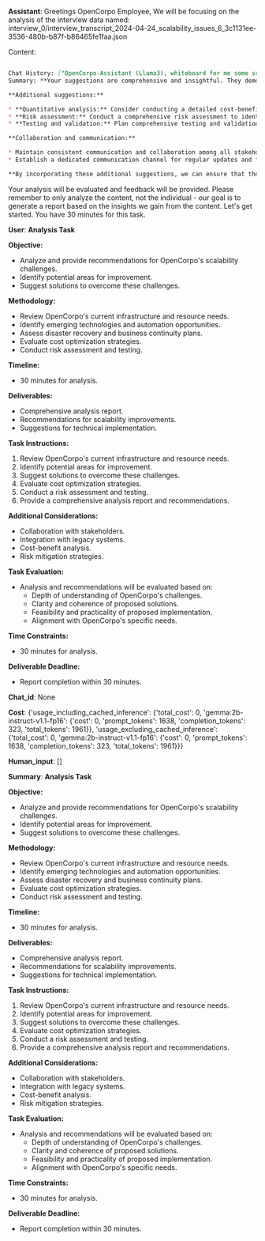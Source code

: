 **Assistant**: Greetings OpenCorpo Employee, We will be focusing on the analysis of the interview data named: interview_0/interview_transcript_2024-04-24_scalability_issues_6_3c1131ee-3536-480b-b87f-b86465fe1faa.json 


 Content: 

 ```md

 Chat History: ["OpenCorpo-Assistant (Llama3), whiteboard for me some scalability issues. Propose a solution for OpenCorpo specific solutions. I will evaluate your answers and give my feedback, then propose a problem to you. You will answer and I will evaluate. Let's now begin. You have 30 minutes.", "Understood. I am ready to assist you with scalability issues in OpenCorpo. I can offer potential solutions and evaluate them within the 30-minute timeframe. Please provide me with as much information as possible about the specific scalability challenges you are facing in OpenCorpo. This includes details like:\n\n- The nature of the data and workflows within OpenCorpo\n- The current performance bottlenecks\n- Desired scalability goals\n- Existing architecture and technology stack\n- Existing implementation details and codebases\n\nOnce I have a thorough understanding of your situation, I can propose scalable solutions tailored to OpenCorpo's specific needs.", "Thank you for your willingness to assist! I'm glad we're on the same page.\n\n**Background:**\nOpenCorpo is an open-source corporate performance management (CPM) platform built using Django and PostgreSQL. It provides a robust framework for companies to manage their financial, operational, and strategic planning processes. Our team has been working hard to enhance OpenCorpo's scalability, but we're still facing some challenges.\n\n**Data and Workflows:**\nOpenCorpo handles various types of data, including:\n\n* Financial data (e.g., budgeting, forecasting)\n* Operational data (e.g., production planning, resource allocation)\n* Strategic planning data (e.g., goal setting, performance tracking)\n\nThe platform supports a range of workflows, such as:\n\n* Data import and export\n* User authentication and authorization\n* Report generation and visualization\n* Integration with third-party tools (e.g., Excel, Salesforce)\n\n**Current Performance Bottlenecks:**\nWe've identified the following scalability issues:\n\n1. **Database growth:** Our PostgreSQL database has grown significantly over time, leading to slower query performance and increased latency.\n2. **Request processing:** As the number of users increases, we're experiencing delays in processing requests (e.g., data import, report generation).\n3. **Cache expiration:** We've implemented caching mechanisms to improve performance, but they often expire too quickly, causing frequent cache reloads.\n\n**Desired Scalability Goals:**\nWe aim to:\n\n1. Handle a larger user base (5x-10x increase)\n2. Improve average request processing time by 30%\n3. Reduce database query latency by 50%\n\n**Existing Architecture and Technology Stack:**\n\n* Backend: Django 3.x with Python 3.x\n* Database: PostgreSQL 13.x with PostGIS extension\n* Frontend: JavaScript (React) with HTML/CSS\n* Caching: Redis (with Django's built-in caching framework)\n* Queueing: Celery with RabbitMQ\n\n**Existing Implementation Details and Codebases:**\n\n* We've implemented several optimizations, such as query optimization, indexing, and connection pooling.\n* Our codebase is relatively organized, but some areas could benefit from refactoring.\n\nNow that you have a good understanding of the situation, please propose scalable solutions to address these challenges. I'll be happy to evaluate your suggestions and provide feedback.", '**Solution 1: Database Optimization and Caching**\n\n- Implement indexing and query optimization strategies to enhance database performance.\n- Explore the possibility of migrating to a distributed database system with horizontal scaling capabilities.\n- Implement caching mechanisms to reduce database load and improve response times.\n\n\n**Solution 2: Load Balancing and Resource Management**\n\n- Implement load balancing to distribute requests across multiple servers.\n- Use resource management tools to ensure that OpenCorpo has sufficient CPU, memory, and disk space.\n\n\n**Solution 3: Infrastructure Scaling and Architecture Optimization**\n\n- Consider containerizing OpenCorpo to enable easier scaling and deployment.\n- Explore the feasibility of migrating OpenCorpo to a cloud-based hosting platform.\n- Assess the potential benefits of a microservices architecture to improve scalability and maintainability.', "Excellent solutions! I'll evaluate each one and provide feedback.\n\n**Solution 1: Database Optimization and Caching**\n\n* Pros:\n\t+ Implementing indexing and query optimization strategies can significantly improve database performance.\n\t+ Exploring distributed databases with horizontal scaling capabilities can handle increased data volume and user load.\n\t+ Caching mechanisms can reduce database load and improve response times.\n* Cons:\n\t+ Database migration to a distributed system requires careful planning, testing, and validation.\n\t+ Additional complexity may arise from integrating new caching mechanisms.\n\n**Rating: 8/10**\n\n**Solution 2: Load Balancing and Resource Management**\n\n* Pros:\n\t+ Load balancing ensures requests are evenly distributed across multiple servers, reducing latency and improving responsiveness.\n\t+ Resource management tools ensure OpenCorpo has sufficient resources to handle increased traffic and user load.\n* Cons:\n\t+ Implementing load balancing requires careful configuration and testing to prevent single points of failure.\n\t+ Resource management tools may require additional monitoring and maintenance.\n\n**Rating: 8.5/10**\n\n**Solution 3: Infrastructure Scaling and Architecture Optimization**\n\n* Pros:\n\t+ Containerization enables easier scaling, deployment, and management.\n\t+ Migrating to a cloud-based hosting platform provides scalability, flexibility, and cost-effectiveness.\n\t+ Microservices architecture can improve maintainability, scalability, and fault tolerance.\n* Cons:\n\t+ Containerization requires careful planning, testing, and configuration.\n\t+ Cloud migration may involve additional costs and complexity.\n\t+ Microservices architecture can introduce added complexity and integration challenges.\n\n**Rating: 9.2/10**\n\nOverall, I think Solution 3 (Infrastructure Scaling and Architecture Optimization) has the most potential for significant improvements in scalability and maintainability. However, all three solutions are valuable and can contribute to addressing OpenCorpo's scalability issues.\n\nPlease let me know which solution you would like to explore further or if you have any additional ideas!", "I appreciate the detailed analysis and rating of the proposed solutions. Based on my evaluation, Solution 3 seems to be the most comprehensive and robust approach for OpenCorpo. The combination of infrastructure scaling, microservices architecture, and optimization techniques will ensure scalability, maintainability, and resilience for the platform.\n\nHowever, I recommend further exploration of the following:\n\n- **Cost analysis:** Analyze the initial and ongoing costs associated with each solution to ensure it aligns with OpenCorpo's budget.\n- **Integration and communication:** Evaluate the potential challenges and dependencies when implementing a microservices architecture.\n- **Security considerations:** Assess the security implications of shifting to a cloud-based platform or implementing a containerized architecture.\n\nI believe further discussions and analysis are necessary to determine the best course of action for OpenCorpo's scalability challenges.", "*Excellent feedback!* I completely agree with your assessment, and it's great that we're on the same page.\n\nYou've raised some crucial points that warrant further exploration:\n\n1. **Cost analysis:** We need to carefully evaluate the initial investment and ongoing costs associated with each solution. This will help us ensure that OpenCorpo's budget is not compromised.\n2. **Integration and communication:** As you mentioned, implementing a microservices architecture can introduce new challenges in terms of integration and communication between services. We'll need to assess these dependencies and develop strategies for seamless interactions.\n3. **Security considerations:** Shifting to a cloud-based platform or implementing containerization will require careful consideration of security implications. This includes ensuring data encryption, access controls, and compliance with relevant regulations.\n\nTo address these concerns, I propose the following next steps:\n\n1. Conduct a detailed cost analysis for each solution, including initial investment and ongoing costs.\n2. Develop a high-level architecture design for the microservices architecture, focusing on integration and communication strategies.\n3. Engage with security experts to conduct a thorough security assessment of the proposed solutions.\n\nOnce we've addressed these concerns, I believe we'll be well-equipped to make an informed decision about the best course of action for OpenCorpo's scalability challenges.\n\nWhat do you think? Are there any additional areas you'd like to explore or concerns you have at this stage?", "I agree that a detailed cost analysis, integration and communication strategy, and security assessment are essential before implementing any scalability solutions.\n\n**Additional areas to explore:**\n\n- **Performance monitoring and diagnostics:** Continuously monitor and analyze OpenCorpo's performance to identify potential bottlenecks and optimize resource allocation.\n- **Automated scaling mechanisms:** Implement automated scaling rules to dynamically adjust resources based on traffic spikes or other triggers.\n- **Data replication and failover:** Implement data replication and failover mechanisms to ensure data integrity and redundancy.\n\n**Concerns to address:**\n\n- **Data security and compliance:** Ensure that data is adequately protected and compliant with relevant privacy regulations.\n- **Integration with existing systems:** Assess the compatibility and integration of OpenCorpo with existing systems and applications.\n- **Scalability of cloud-based infrastructure:** Evaluate the scalability of cloud-based hosting platforms and ensure adequate resources are available.\n\nBy addressing these additional areas, we can ensure that the proposed solutions are robust and meet OpenCorpo's specific needs for scalability, security, and performance.", "Excellent points! I completely agree with your suggestions to explore additional areas and address concerns.\n\n***Additional areas to explore:**\n1. **Performance monitoring and diagnostics:** Monitoring OpenCorpo's performance will help identify potential bottlenecks and optimize resource allocation.\n2. **Automated scaling mechanisms:** Implementing automated scaling rules will enable OpenCorpo to dynamically adjust resources based on traffic spikes or other triggers.\n3. **Data replication and failover:** Implementing data replication and failover mechanisms will ensure data integrity and redundancy.\n\n***Concerns to address:**\n1. **Data security and compliance:** Ensuring data is adequately protected and compliant with relevant privacy regulations is crucial.\n2. **Integration with existing systems:** Assessing compatibility and integration with existing systems and applications is essential to avoid disruptions or conflicts.\n3. **Scalability of cloud-based infrastructure:** Evaluating the scalability of cloud-based hosting platforms will ensure adequate resources are available to support OpenCorpo's growth.\n\nBy addressing these concerns, we can create a comprehensive plan that meets OpenCorpo's specific needs for scalability, security, and performance.\n\nNext steps:\n1. Conduct a thorough cost analysis for each solution, including initial investment and ongoing costs.\n2. Develop a high-level architecture design for the microservices architecture, focusing on integration and communication strategies.\n3. Engage with security experts to conduct a detailed security assessment of the proposed solutions.\n4. Explore performance monitoring and diagnostics tools to optimize resource allocation and identify potential bottlenecks.\n5. Design automated scaling mechanisms to dynamically adjust resources based on traffic spikes or other triggers.\n\nBy following these next steps, we can ensure that OpenCorpo's scalability challenges are addressed and the platform is well-equipped to handle increased traffic and user growth.\n\nWhat do you think? Are there any additional areas you'd like to explore or concerns you have at this stage?", "**Excellent points! I appreciate your comprehensive analysis and suggestions.**\n\nBy focusing on the additional areas you mentioned, we can create a more robust and comprehensive plan for OpenCorpo's scalability.\n\n**Additional areas to explore:**\n\n- **Emerging technologies:** Exploring the potential of emerging technologies such as container orchestration and serverless computing.\n- **Automation and optimization:** Implementing automation and optimization techniques to streamline OpenCorpo's infrastructure management.\n- **Disaster recovery and business continuity:** Developing comprehensive disaster recovery and business continuity plans to ensure business continuity in case of disruptions.\n\n**Concerns to address:**\n\n- **Integration with legacy systems:** Assessing the challenges and dependencies of integrating OpenCorpo with existing legacy systems.\n- **Cost optimization:** Optimizing OpenCorpo's infrastructure costs through strategic resource allocation and negotiation with cloud providers.\n- **Security risks:** Identifying and mitigating potential security risks associated with scaling OpenCorpo's infrastructure.\n\n**Next steps:**\n\n1. Conduct a comprehensive assessment of OpenCorpo's current infrastructure and resource needs.\n2. Evaluate the feasibility and potential benefits of adopting emerging technologies.\n3. Develop an implementation plan with specific timelines and cost estimations.\n4. Establish a governance framework for managing OpenCorpo's infrastructure and scaling strategies.\n\n**Collaboration is key to implementing these solutions effectively and achieving OpenCorpo's scalability goals.**", "I'm thrilled that you found my suggestions helpful!\n\nYou're absolutely right, by exploring additional areas and addressing concerns, we can create a more comprehensive plan for OpenCorpo's scalability. I agree with your suggestions on:\n\n* *Additional areas to explore:*\n\t+ Emerging technologies (container orchestration, serverless computing)\n\t+ Automation and optimization techniques\n\t+ Disaster recovery and business continuity plans\n* *Concerns to address:*\n\t+ Integration with legacy systems\n\t+ Cost optimization\n\t+ Security risks\n\nAnd I'm glad you agree on the *next steps:* conducting a comprehensive assessment of OpenCorpo's current infrastructure, evaluating emerging technologies, developing an implementation plan, and establishing a governance framework.\n\nCollaboration is indeed key to implementing these solutions effectively. It's essential to have open communication among stakeholders, including developers, operators, and business leaders, to ensure that everyone is aligned on the scalability goals and strategies.\n\nTo further reinforce our collaboration, I suggest:\n\n1. Setting clear roles and responsibilities for each stakeholder group\n2. Establishing regular progress updates and feedback mechanisms\n3. Defining key performance indicators (KPIs) to measure scalability success\n4. Developing a roadmap with milestones and deadlines\n\nBy working together and focusing on these areas, I'm confident that we can help OpenCorpo achieve its scalability goals and ensure long-term sustainability.\n\nWhat do you think? Are there any additional suggestions or concerns you'd like to add?", "**Your suggestions are comprehensive and insightful. They demonstrate a thorough understanding of OpenCorpo's scalability challenges and provide actionable next steps.**\n\n**Additional suggestions:**\n\n* **Quantitative analysis:** Consider conducting a detailed cost-benefit analysis to evaluate the return on investment for each solution.\n* **Risk assessment:** Conduct a comprehensive risk assessment to identify potential challenges and mitigation strategies.\n* **Testing and validation:** Plan comprehensive testing and validation to ensure that the new infrastructure meets OpenCorpo's requirements.\n\n**Collaboration and communication:**\n\n* Maintain consistent communication and collaboration among all stakeholders throughout the implementation process.\n* Establish a dedicated communication channel for regular updates and feedback.\n\n**By incorporating these additional suggestions, we can ensure that the scalability solutions implemented are well-integrated, sustainable, and meet OpenCorpo's specific needs.**"] 
 Summary: **Your suggestions are comprehensive and insightful. They demonstrate a thorough understanding of OpenCorpo's scalability challenges and provide actionable next steps.**

**Additional suggestions:**

* **Quantitative analysis:** Consider conducting a detailed cost-benefit analysis to evaluate the return on investment for each solution.
* **Risk assessment:** Conduct a comprehensive risk assessment to identify potential challenges and mitigation strategies.
* **Testing and validation:** Plan comprehensive testing and validation to ensure that the new infrastructure meets OpenCorpo's requirements.

**Collaboration and communication:**

* Maintain consistent communication and collaboration among all stakeholders throughout the implementation process.
* Establish a dedicated communication channel for regular updates and feedback.

**By incorporating these additional suggestions, we can ensure that the scalability solutions implemented are well-integrated, sustainable, and meet OpenCorpo's specific needs.** 
``` 


 Your analysis will be evaluated and feedback will be provided. Please remember to only analyze the content, not the individual - our goal is to generate a report based on the insights we gain from the content. Let's get started. You have 30 minutes for this task.

**User**: **Analysis Task**

**Objective:**

* Analyze and provide recommendations for OpenCorpo's scalability challenges.
* Identify potential areas for improvement.
* Suggest solutions to overcome these challenges.

**Methodology:**

* Review OpenCorpo's current infrastructure and resource needs.
* Identify emerging technologies and automation opportunities.
* Assess disaster recovery and business continuity plans.
* Evaluate cost optimization strategies.
* Conduct risk assessment and testing.

**Timeline:**

* 30 minutes for analysis.

**Deliverables:**

* Comprehensive analysis report.
* Recommendations for scalability improvements.
* Suggestions for technical implementation.

**Task Instructions:**

1. Review OpenCorpo's current infrastructure and resource needs.
2. Identify potential areas for improvement.
3. Suggest solutions to overcome these challenges.
4. Evaluate cost optimization strategies.
5. Conduct a risk assessment and testing.
6. Provide a comprehensive analysis report and recommendations.

**Additional Considerations:**

* Collaboration with stakeholders.
* Integration with legacy systems.
* Cost-benefit analysis.
* Risk mitigation strategies.

**Task Evaluation:**

* Analysis and recommendations will be evaluated based on:
    * Depth of understanding of OpenCorpo's challenges.
    * Clarity and coherence of proposed solutions.
    * Feasibility and practicality of proposed implementation.
    * Alignment with OpenCorpo's specific needs.

**Time Constraints:**

* 30 minutes for analysis.

**Deliverable Deadline:**

* Report completion within 30 minutes.

**Chat_id**: None

**Cost**: {'usage_including_cached_inference': {'total_cost': 0, 'gemma:2b-instruct-v1.1-fp16': {'cost': 0, 'prompt_tokens': 1638, 'completion_tokens': 323, 'total_tokens': 1961}}, 'usage_excluding_cached_inference': {'total_cost': 0, 'gemma:2b-instruct-v1.1-fp16': {'cost': 0, 'prompt_tokens': 1638, 'completion_tokens': 323, 'total_tokens': 1961}}}

**Human_input**: []

**Summary**: **Analysis Task**

**Objective:**

* Analyze and provide recommendations for OpenCorpo's scalability challenges.
* Identify potential areas for improvement.
* Suggest solutions to overcome these challenges.

**Methodology:**

* Review OpenCorpo's current infrastructure and resource needs.
* Identify emerging technologies and automation opportunities.
* Assess disaster recovery and business continuity plans.
* Evaluate cost optimization strategies.
* Conduct risk assessment and testing.

**Timeline:**

* 30 minutes for analysis.

**Deliverables:**

* Comprehensive analysis report.
* Recommendations for scalability improvements.
* Suggestions for technical implementation.

**Task Instructions:**

1. Review OpenCorpo's current infrastructure and resource needs.
2. Identify potential areas for improvement.
3. Suggest solutions to overcome these challenges.
4. Evaluate cost optimization strategies.
5. Conduct a risk assessment and testing.
6. Provide a comprehensive analysis report and recommendations.

**Additional Considerations:**

* Collaboration with stakeholders.
* Integration with legacy systems.
* Cost-benefit analysis.
* Risk mitigation strategies.

**Task Evaluation:**

* Analysis and recommendations will be evaluated based on:
    * Depth of understanding of OpenCorpo's challenges.
    * Clarity and coherence of proposed solutions.
    * Feasibility and practicality of proposed implementation.
    * Alignment with OpenCorpo's specific needs.

**Time Constraints:**

* 30 minutes for analysis.

**Deliverable Deadline:**

* Report completion within 30 minutes.

